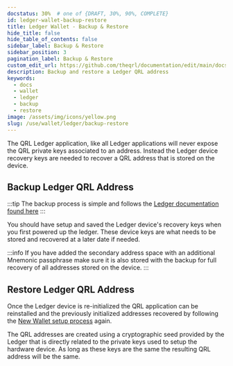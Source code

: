```yaml
---
docstatus: 30%  # one of {DRAFT, 30%, 90%, COMPLETE}
id: ledger-wallet-backup-restore
title: Ledger Wallet - Backup & Restore
hide_title: false
hide_table_of_contents: false
sidebar_label: Backup & Restore
sidebar_position: 3
pagination_label: Backup & Restore
custom_edit_url: https://github.com/theqrl/documentation/edit/main/docs/
description: Backup and restore a Ledger QRL address
keywords:
  - docs
  - wallet
  - ledger
  - backup
  - restore
image: /assets/img/icons/yellow.png
slug: /use/wallet/ledger/backup-restore
---
```



The QRL Ledger application, like all Ledger applications will never expose the QRL private keys associated to an address. Instead the Ledger device recovery keys are needed to recover a QRL address that is stored on the device.


## Backup Ledger QRL Address

:::tip
The backup process is simple and follows the [Ledger documentation found here](https://support.ledger.com/hc/en-us/articles/360000613793-Set-up-your-Ledger-Nano-S?docs=true) 
:::

You should have setup and saved the Ledger device's recovery keys when you first powered up the ledger. 
These device keys are what needs to be stored and recovered at a later date if needed.

:::info
If you have added the secondary address space with an additional Mnemonic passphrase make sure it is also stored with the backup for full recovery of all addresses stored on the device.
:::


## Restore Ledger QRL Address

Once the Ledger device is re-initialized the QRL application can be reinstalled and the previously initialized addresses recovered by following the [New Wallet setup process](/use/wallet/ledger/new) again.

The QRL addresses are created using a cryptographic seed provided by the Ledger that is directly related to the private keys used to setup the hardware device. As long as these keys are the same the resulting QRL address will be the same.

